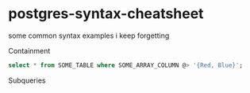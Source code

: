 # postgres-syntax-cheatsheet
some common syntax examples i keep forgetting

Containment

```sql
select * from SOME_TABLE where SOME_ARRAY_COLUMN @> '{Red, Blue}';
```

Subqueries
```
